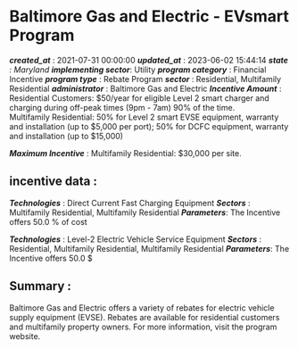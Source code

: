 # Baltimore Gas and Electric - EVsmart Program 
 ***created_at*** : 2021-07-31 00:00:00 
 ***updated_at*** : 2023-06-02 15:44:14 
 ***state** : Maryland 
 **implementing sector***: Utility 
 ***program category*** : Financial Incentive 
 ***program type*** : Rebate Program 
 ***sector*** : Residential, Multifamily Residential 
 ***administrator*** : Baltimore Gas and Electric 
 ***Incentive Amount*** : Residential Customers: $50/year for eligible Level 2 smart charger and
charging during off-peak times (9pm - 7am) 90% of the time.  
Multifamily Residential: 50% for Level 2 smart EVSE equipment, warranty and
installation (up to $5,000 per port); 50% for DCFC equipment, warranty and
installation (up to $15,000)

 
 ***Maximum Incentive*** : Multifamily Residential: $30,000 per site.

 
 ## incentive data : 
 ***Technologies*** : Direct Current Fast Charging Equipment 
 ***Sectors*** : Multifamily Residential, Multifamily Residential 
 ***Parameters***: The Incentive offers 50.0 % of cost 
 
 ***Technologies*** : Level-2 Electric Vehicle Service Equipment 
 ***Sectors*** : Residential, Multifamily Residential, Multifamily Residential 
 ***Parameters***: The Incentive offers 50.0 $ 
 
 ## Summary : 
 Baltimore Gas and Electric offers a variety of rebates for electric vehicle
supply equipment (EVSE). Rebates are available for residential customers and
multifamily property owners. For more information, visit the program website.

 
 
